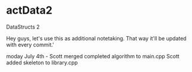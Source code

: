 # actData2
DataStructs 2

Hey guys, let's use this as additional notetaking. That way it'll be updated with every commit.'

moday July 4th - Scott merged completed algorithm to main.cpp
				Scott added skeleton to library.cpp